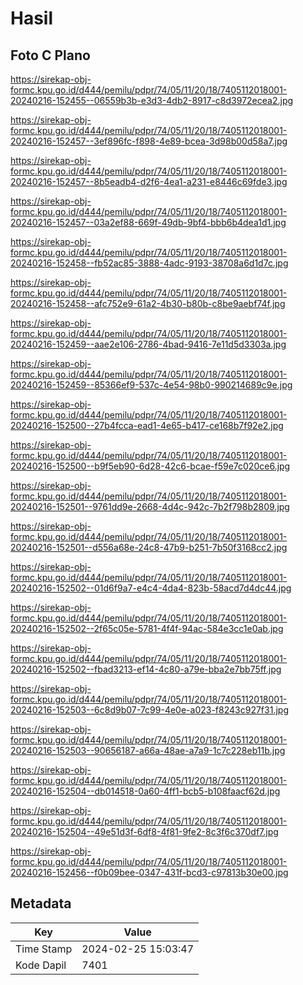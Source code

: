 # Hasil

## Foto C Plano

https://sirekap-obj-formc.kpu.go.id/d444/pemilu/pdpr/74/05/11/20/18/7405112018001-20240216-152455--06559b3b-e3d3-4db2-8917-c8d3972ecea2.jpg

https://sirekap-obj-formc.kpu.go.id/d444/pemilu/pdpr/74/05/11/20/18/7405112018001-20240216-152457--3ef896fc-f898-4e89-bcea-3d98b00d58a7.jpg

https://sirekap-obj-formc.kpu.go.id/d444/pemilu/pdpr/74/05/11/20/18/7405112018001-20240216-152457--8b5eadb4-d2f6-4ea1-a231-e8446c69fde3.jpg

https://sirekap-obj-formc.kpu.go.id/d444/pemilu/pdpr/74/05/11/20/18/7405112018001-20240216-152457--03a2ef88-669f-49db-9bf4-bbb6b4dea1d1.jpg

https://sirekap-obj-formc.kpu.go.id/d444/pemilu/pdpr/74/05/11/20/18/7405112018001-20240216-152458--fb52ac85-3888-4adc-9193-38708a6d1d7c.jpg

https://sirekap-obj-formc.kpu.go.id/d444/pemilu/pdpr/74/05/11/20/18/7405112018001-20240216-152458--afc752e9-61a2-4b30-b80b-c8be9aebf74f.jpg

https://sirekap-obj-formc.kpu.go.id/d444/pemilu/pdpr/74/05/11/20/18/7405112018001-20240216-152459--aae2e106-2786-4bad-9416-7e11d5d3303a.jpg

https://sirekap-obj-formc.kpu.go.id/d444/pemilu/pdpr/74/05/11/20/18/7405112018001-20240216-152459--85366ef9-537c-4e54-98b0-990214689c9e.jpg

https://sirekap-obj-formc.kpu.go.id/d444/pemilu/pdpr/74/05/11/20/18/7405112018001-20240216-152500--27b4fcca-ead1-4e65-b417-ce168b7f92e2.jpg

https://sirekap-obj-formc.kpu.go.id/d444/pemilu/pdpr/74/05/11/20/18/7405112018001-20240216-152500--b9f5eb90-6d28-42c6-bcae-f59e7c020ce6.jpg

https://sirekap-obj-formc.kpu.go.id/d444/pemilu/pdpr/74/05/11/20/18/7405112018001-20240216-152501--9761dd9e-2668-4d4c-942c-7b2f798b2809.jpg

https://sirekap-obj-formc.kpu.go.id/d444/pemilu/pdpr/74/05/11/20/18/7405112018001-20240216-152501--d556a68e-24c8-47b9-b251-7b50f3168cc2.jpg

https://sirekap-obj-formc.kpu.go.id/d444/pemilu/pdpr/74/05/11/20/18/7405112018001-20240216-152502--01d6f9a7-e4c4-4da4-823b-58acd7d4dc44.jpg

https://sirekap-obj-formc.kpu.go.id/d444/pemilu/pdpr/74/05/11/20/18/7405112018001-20240216-152502--2f65c05e-5781-4f4f-94ac-584e3cc1e0ab.jpg

https://sirekap-obj-formc.kpu.go.id/d444/pemilu/pdpr/74/05/11/20/18/7405112018001-20240216-152502--fbad3213-ef14-4c80-a79e-bba2e7bb75ff.jpg

https://sirekap-obj-formc.kpu.go.id/d444/pemilu/pdpr/74/05/11/20/18/7405112018001-20240216-152503--6c8d9b07-7c99-4e0e-a023-f8243c927f31.jpg

https://sirekap-obj-formc.kpu.go.id/d444/pemilu/pdpr/74/05/11/20/18/7405112018001-20240216-152503--90656187-a66a-48ae-a7a9-1c7c228eb11b.jpg

https://sirekap-obj-formc.kpu.go.id/d444/pemilu/pdpr/74/05/11/20/18/7405112018001-20240216-152504--db014518-0a60-4ff1-bcb5-b108faacf62d.jpg

https://sirekap-obj-formc.kpu.go.id/d444/pemilu/pdpr/74/05/11/20/18/7405112018001-20240216-152504--49e51d3f-6df8-4f81-9fe2-8c3f6c370df7.jpg

https://sirekap-obj-formc.kpu.go.id/d444/pemilu/pdpr/74/05/11/20/18/7405112018001-20240216-152456--f0b09bee-0347-431f-bcd3-c97813b30e00.jpg


## Metadata

| Key        | Value               |
| ---------- | ------------------- |
| Time Stamp | 2024-02-25 15:03:47 |
| Kode Dapil | 7401                |



